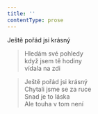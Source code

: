 ```yaml
---
title: ''
contentType: prose
---
```


>   

>   

Ještě pořád jsi krásný

> Hledám své pohledy  
> když jsem tě hodiny  
> vídala na zdi

> Ještě pořád jsi krásný  
> Chytali jsme se za ruce  
> Snad je to láska  
> Ale touha v tom není
